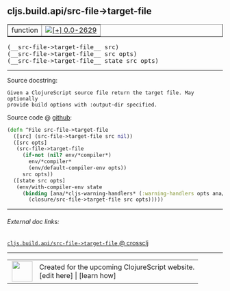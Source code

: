 ## cljs.build.api/src-file->target-file



 <table border="1">
<tr>
<td>function</td>
<td><a href="https://github.com/cljsinfo/cljs-api-docs/tree/0.0-2629"><img valign="middle" alt="[+] 0.0-2629" title="Added in 0.0-2629" src="https://img.shields.io/badge/+-0.0--2629-lightgrey.svg"></a> </td>
</tr>
</table>


 <samp>
(__src-file->target-file__ src)<br>
</samp>
 <samp>
(__src-file->target-file__ src opts)<br>
</samp>
 <samp>
(__src-file->target-file__ state src opts)<br>
</samp>

---





Source docstring:

```
Given a ClojureScript source file return the target file. May optionally
provide build options with :output-dir specified.
```


Source code @ [github](https://github.com/clojure/clojurescript/blob/r1.7.170/src/main/clojure/cljs/build/api.clj#L80-L93):

```clj
(defn ^File src-file->target-file
  ([src] (src-file->target-file src nil))
  ([src opts]
   (src-file->target-file
     (if-not (nil? env/*compiler*)
       env/*compiler*
       (env/default-compiler-env opts))
     src opts))
  ([state src opts]
   (env/with-compiler-env state
     (binding [ana/*cljs-warning-handlers* (:warning-handlers opts ana/*cljs-warning-handlers*)]
       (closure/src-file->target-file src opts)))))
```

<!--
Repo - tag - source tree - lines:

 <pre>
clojurescript @ r1.7.170
└── src
    └── main
        └── clojure
            └── cljs
                └── build
                    └── <ins>[api.clj:80-93](https://github.com/clojure/clojurescript/blob/r1.7.170/src/main/clojure/cljs/build/api.clj#L80-L93)</ins>
</pre>

-->

---



###### External doc links:

[`cljs.build.api/src-file->target-file` @ crossclj](http://crossclj.info/fun/cljs.build.api/src-file-%3Etarget-file.html)<br>

---

 <table>
<tr><td>
<img valign="middle" align="right" width="48px" src="http://i.imgur.com/Hi20huC.png">
</td><td>
Created for the upcoming ClojureScript website.<br>
[edit here] | [learn how]
</td></tr></table>

[edit here]:https://github.com/cljsinfo/cljs-api-docs/blob/master/cljsdoc/cljs.build.api/src-file-GTtarget-file.cljsdoc
[learn how]:https://github.com/cljsinfo/cljs-api-docs/wiki/cljsdoc-files

<!--

This information was too distracting to show to readers, but I'll leave it
commented here since it is helpful to:

- pretty-print the data used to generate this document
- and show how to retrieve that data



The API data for this symbol:

```clj
{:return-type File,
 :ns "cljs.build.api",
 :name "src-file->target-file",
 :signature ["[src]" "[src opts]" "[state src opts]"],
 :history [["+" "0.0-2629"]],
 :type "function",
 :full-name-encode "cljs.build.api/src-file-GTtarget-file",
 :source {:code "(defn ^File src-file->target-file\n  ([src] (src-file->target-file src nil))\n  ([src opts]\n   (src-file->target-file\n     (if-not (nil? env/*compiler*)\n       env/*compiler*\n       (env/default-compiler-env opts))\n     src opts))\n  ([state src opts]\n   (env/with-compiler-env state\n     (binding [ana/*cljs-warning-handlers* (:warning-handlers opts ana/*cljs-warning-handlers*)]\n       (closure/src-file->target-file src opts)))))",
          :title "Source code",
          :repo "clojurescript",
          :tag "r1.7.170",
          :filename "src/main/clojure/cljs/build/api.clj",
          :lines [80 93]},
 :full-name "cljs.build.api/src-file->target-file",
 :docstring "Given a ClojureScript source file return the target file. May optionally\nprovide build options with :output-dir specified."}

```

Retrieve the API data for this symbol:

```clj
;; from Clojure REPL
(require '[clojure.edn :as edn])
(-> (slurp "https://raw.githubusercontent.com/cljsinfo/cljs-api-docs/catalog/cljs-api.edn")
    (edn/read-string)
    (get-in [:symbols "cljs.build.api/src-file->target-file"]))
```

-->
